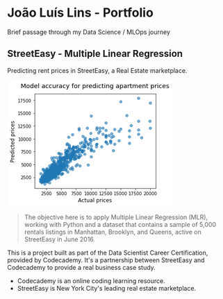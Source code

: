 # João Luís Lins - Portfolio 
Brief passage through my Data Science / MLOps journey



## StreetEasy - Multiple Linear Regression
Predicting rent prices in StreetEasy, a Real Estate marketplace.


![Image of model's accuracy](predictedvsactual.png)

> The objective here is to apply Multiple Linear Regression (MLR), working with Python and a dataset that contains a sample of 5,000 rentals listings in Manhattan, Brooklyn, and Queens, active on StreetEasy in June 2016.

This is a project built as part of the Data Scientist Career Certification, provided by Codecademy. It's a partnership between StreetEasy and Codecademy to provide a real business case study.

* Codecademy is an online coding learning resource. 
* StreetEasy is New York City's leading real estate marketplace.



